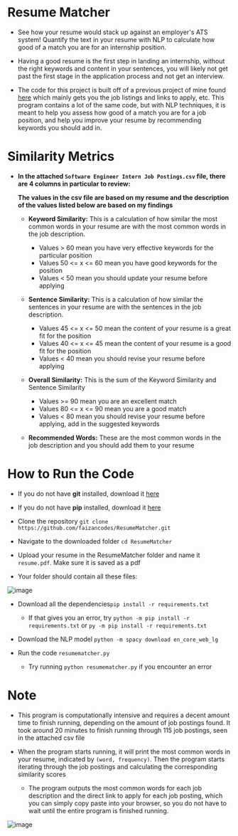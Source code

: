 # Resume Matcher
  - See how your resume would stack up against an employer's ATS system! Quantify the text in your resume with NLP to calculate how good of a match you are for an internship position.

  - Having a good resume is the first step in landing an internship, without the right keywords and content in your sentences, you will likely not get past the first stage in the application process and not get an interview.

  - The code for this project is built off of a previous project of mine found [here](https://github.com/faizancodes/Job-Listing-Scraper) which mainly gets you the job listings and links to apply, etc. This program contains a lot of the same code, but with NLP techniques, it is meant to help you assess how good of a match you are for a job position, and help you improve your resume by recommending keywords you should add in. 

 # Similarity Metrics 
 
  - **In the attached `Software Engineer Intern Job Postings.csv` file, there are 4 columns in particular to review:**
  
    **The values in the csv file are based on my resume and the description of the values listed below are based on my findings**
    
      - **Keyword Similarity:** This is a calculation of how similar the most common words in your resume are with the most common words in the job description. 
          - Values > 60 mean you have very effective keywords for the particular position
          - Values 50 <= x <= 60 mean you have good keywords for the position
          - Values < 50 mean you should update your resume before applying
         
         
      - **Sentence Similarity:** This is a calculation of how similar the sentences in your resume are with the sentences in the job description. 
          - Values 45 <= x <= 50 mean the content of your resume is a great fit for the position
          - Values 40 <= x <= 45 mean the content of your resume is a good fit for the position
          - Values < 40 mean you should revise your resume before applying
      
      
      - **Overall Similarity:** This is the sum of the Keyword Similarity and Sentence Similarity 
          - Values >= 90 mean you are an excellent match
          - Values 80 <= x <= 90 mean you are a good match
          - Values < 80 mean you should revise your resume before applying, add in the suggested keywords 
      
      - **Recommended Words:** These are the most common words in the job description and you should add them to your resume
  
# How to Run the Code
  
  - If you do not have **git** installed, download it [here](https://git-scm.com/downloads)
  - If you do not have **pip** installed, download it [here](https://pip.pypa.io/en/stable/installing/)
  
  - Clone the repository `git clone https://github.com/faizancodes/ResumeMatcher.git`
  
  - Navigate to the downloaded folder `cd ResumeMatcher`
  
  - Upload your resume in the ResumeMatcher folder and name it `resume.pdf`. Make sure it is saved as a pdf

  - Your folder should contain all these files:
  
 ![image](https://user-images.githubusercontent.com/43652410/103389566-b03dcc80-4add-11eb-866c-830e68b28f6b.png)

  - Download all the dependencies`pip install -r requirements.txt`
    - If that gives you an error, try `python -m pip install -r requirements.txt` or `py -m pip install -r requirements.txt`

  - Download the NLP model `python -m spacy download en_core_web_lg`  
  
  - Run the code `resumematcher.py`
     - Try running `python resumematcher.py` if you encounter an error 
     
# Note 

   - This program is computationally intensive and requires a decent amount time to finish running, depending on the amount of job postings found. It took around 20 minutes to finish running through 115 job postings, seen in the attached csv file 

  - When the program starts running, it will print the most common words in your resume, indicated by `(word, frequency)`. Then the program starts iterating through the job postings and calculating the corresponding similarity scores 
    
     - The program outputs the most common words for each job description and the direct link to apply for each job posting, which you can simply copy paste into your browser, so you do not have to wait until the entire program is finished running.
  
  ![image](https://user-images.githubusercontent.com/43652410/103391985-c782b700-4ae9-11eb-95ff-f721239014ab.png)

